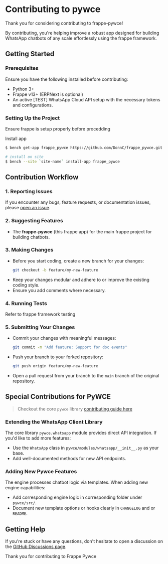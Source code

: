 # Contributing to pywce

Thank you for considering contributing to frappe-pywce! 

By contributing, you're helping improve a robust app designed for building WhatsApp chatbots of any scale effortlessly using the frappe framework.

## Getting Started

### Prerequisites
Ensure you have the following installed before contributing:
- Python 3+
- Frappe v13+ (ERPNext is optional)
- An active [TEST] WhatsApp Cloud API setup with the necessary tokens and configurations.

### Setting Up the Project
Ensure frappe is setup properly before procedding

Install app 
```bash
$ bench get-app frappe_pywce https://github.com/DonnC/frappe_pywce.git

# install on site
$ bench --site `site-name` install-app frappe_pywce
```


## Contribution Workflow

### 1. Reporting Issues
If you encounter any bugs, feature requests, or documentation issues, please [open an issue](https://github.com/DonnC/frappe_pywce/issues).

### 2. Suggesting Features
- The **frappe-pywce** (this frappe app) for the main frappe project for building chatbots.

### 3. Making Changes
- Before you start coding, create a new branch for your changes:
  ```bash
  git checkout -b feature/my-new-feature
  ```
- Keep your changes modular and adhere to or improve the existing coding style. 
- Ensure you add comments where necessary.

### 4. Running Tests
Refer to frappe framework testing

### 5. Submitting Your Changes
- Commit your changes with meaningful messages:
  ```bash
  git commit -m "Add feature: Support for doc events"
  ```
- Push your branch to your forked repository:
  ```bash
  git push origin feature/my-new-feature
  ```
- Open a pull request from your branch to the `main` branch of the original repository.

## Special Contributions for PyWCE
> Checkout the core `pywce` library [contributing guide here](https://github.com/DonnC/pywce/blob/master/CONTRIBUTING.md)


### Extending the WhatsApp Client Library
The core library `pywce.whatsapp` module provides direct API integration. If you'd like to add more features:
- Use the `WhatsApp` class in `pywce/modules/whatsapp/__init__.py` as your base.
- Add well-documented methods for new API endpoints.

### Adding New Pywce Features
The engine processes chatbot logic via templates. When adding new engine capabilities:
- Add corresponding engine logic in corresponding folder under `pywce/src/`.
- Document new template options or hooks clearly in `CHANGELOG` and or `README`.

## Getting Help
If you're stuck or have any questions, don't hesitate to open a discussion on the [GitHub Discussions page](https://github.com/DonnC/frappe_pywce/discussions).

Thank you for contributing to Frappe Pywce